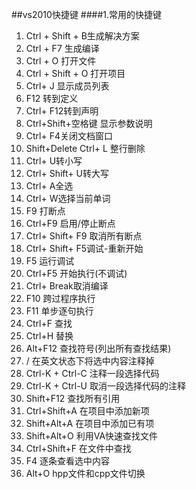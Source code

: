 ##vs2010快捷键
####1.常用的快捷键
1. Ctrl + Shift + B生成解决方案 
2. Ctrl + F7 生成编译 
3. Ctrl + O 打开文件 
4. Ctrl + Shift + O 打开项目
5. Ctrl+ J 显示成员列表 
6. F12 转到定义 
7. Ctrl+ F12转到声明 
8. Ctrl+Shift+空格键 显示参数说明
9. Ctrl+ F4关闭文档窗口 
10. Shift+Delete Ctrl+ L 整行删除
11. Ctrl+ U转小写 
12. Ctrl+ Shift+ U转大写 
13. Ctrl+ A全选 
14. Ctrl+ W选择当前单词 
15. F9  打断点 
16. Ctrl+F9 启用/停止断点 
17. Ctrl+ Shift+ F9 取消所有断点 
18. Ctrl+ Shift+ F5调试-重新开始 
19. F5  运行调试 
20. Ctrl+F5 开始执行(不调试) 
21. Ctrl+ Break取消编译 
22. F10 跨过程序执行
23. F11 单步逐句执行
24. Ctrl+F  查找 
25. Ctrl+H  替换 
26. Alt+F12  查找符号(列出所有查找结果) 
27. / 在英文状态下将选中内容注释掉
28. Ctrl-K + Ctrl-C 注释一段选择代码
29. Ctrl-K + Ctrl-U 取消一段选择代码的注释
30. Shift+F12 查找所有引用
31. Ctrl+Shift+A 在项目中添加新项
32. Shift+Alt+A 在项目中添加已有项
33. Shift+Alt+O 利用VA快速查找文件
34. Ctrl+Shift+F 在文件中查找
35. F4 逐条查看选中内容
36. Alt+O  hpp文件和cpp文件切换